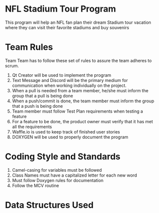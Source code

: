 # NFL Stadium Tour Program
This program will help an NFL fan plan their dream Stadium tour vacation
where they can visit their favorite stadiums and buy souvenirs

# Team Rules

Team Team has to follow these set of rules to assure the team adheres to scrum.

1) Qt Creator will be used to implement the program
2) Text Message and Discord will be the primary medium
    for communication when working individually on the
    project.
3) When a pull is needed from a team member, he/she must
    inform the group that a pull is being done
4) When a push/commit is done, the team member must inform
    the group that a push is being done
5) Team member must follow Test Plan requirements when testing
    a feature
6) For a feature to be done, the product owner must verify that
    it has met all the requirements
7) Waffle.io is used to keep track of finished user stories
8) DOXYGEN  will be used to properly document the program

# Coding Style and Standards

1) Camel-casing for variables must be followed
2) Class Names must have a capitalized letter for each new word
3) Must follow Doxygen rules for documentation
4) Follow the MCV routine

# Data Structures Used

